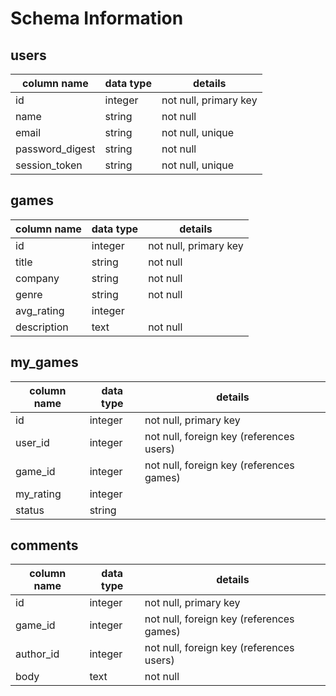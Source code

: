 # Schema Information

## users
column name     | data type | details
----------------|-----------|-----------------------
id              | integer   | not null, primary key
name            | string    | not null
email           | string    | not null, unique
password_digest | string    | not null
session_token   | string    | not null, unique

## games
column name     | data type | details
----------------|-----------|-----------------------
id              | integer   | not null, primary key
title           | string    | not null
company         | string    | not null
genre           | string    | not null
avg_rating      | integer   |
description     | text      | not null

## my_games
column name     | data type | details
----------------|-----------|-----------------------
id              | integer   | not null, primary key
user_id         | integer   | not null, foreign key (references users)
game_id         | integer   | not null, foreign key (references games)
my_rating       | integer   |
status          | string    |

## comments
column name     | data type | details
----------------|-----------|-----------------------
id              | integer   | not null, primary key
game_id         | integer   | not null, foreign key (references games)
author_id       | integer   | not null, foreign key (references users)
body            | text      | not null

<!-- unique index combining user_id and game_id -->










#
